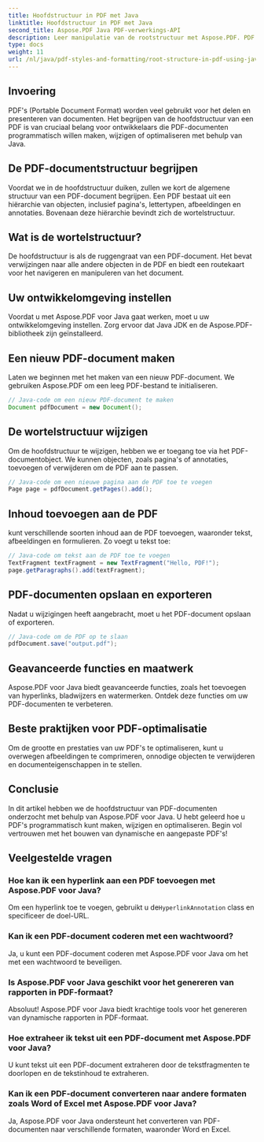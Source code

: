 ```yaml
---
title: Hoofdstructuur in PDF met Java
linktitle: Hoofdstructuur in PDF met Java
second_title: Aspose.PDF Java PDF-verwerkings-API
description: Leer manipulatie van de rootstructuur met Aspose.PDF. PDF's maken, wijzigen en verbeteren.
type: docs
weight: 11
url: /nl/java/pdf-styles-and-formatting/root-structure-in-pdf-using-java/
---
```


## Invoering

PDF's (Portable Document Format) worden veel gebruikt voor het delen en presenteren van documenten. Het begrijpen van de hoofdstructuur van een PDF is van cruciaal belang voor ontwikkelaars die PDF-documenten programmatisch willen maken, wijzigen of optimaliseren met behulp van Java.

## De PDF-documentstructuur begrijpen

Voordat we in de hoofdstructuur duiken, zullen we kort de algemene structuur van een PDF-document begrijpen. Een PDF bestaat uit een hiërarchie van objecten, inclusief pagina's, lettertypen, afbeeldingen en annotaties. Bovenaan deze hiërarchie bevindt zich de wortelstructuur.

## Wat is de wortelstructuur?

De hoofdstructuur is als de ruggengraat van een PDF-document. Het bevat verwijzingen naar alle andere objecten in de PDF en biedt een routekaart voor het navigeren en manipuleren van het document. 

## Uw ontwikkelomgeving instellen

Voordat u met Aspose.PDF voor Java gaat werken, moet u uw ontwikkelomgeving instellen. Zorg ervoor dat Java JDK en de Aspose.PDF-bibliotheek zijn geïnstalleerd.

## Een nieuw PDF-document maken

Laten we beginnen met het maken van een nieuw PDF-document. We gebruiken Aspose.PDF om een leeg PDF-bestand te initialiseren.

```java
// Java-code om een nieuw PDF-document te maken
Document pdfDocument = new Document();
```

## De wortelstructuur wijzigen

Om de hoofdstructuur te wijzigen, hebben we er toegang toe via het PDF-documentobject. We kunnen objecten, zoals pagina's of annotaties, toevoegen of verwijderen om de PDF aan te passen.

```java
// Java-code om een nieuwe pagina aan de PDF toe te voegen
Page page = pdfDocument.getPages().add();
```

## Inhoud toevoegen aan de PDF

kunt verschillende soorten inhoud aan de PDF toevoegen, waaronder tekst, afbeeldingen en formulieren. Zo voegt u tekst toe:

```java
// Java-code om tekst aan de PDF toe te voegen
TextFragment textFragment = new TextFragment("Hello, PDF!");
page.getParagraphs().add(textFragment);
```

## PDF-documenten opslaan en exporteren

Nadat u wijzigingen heeft aangebracht, moet u het PDF-document opslaan of exporteren.

```java
// Java-code om de PDF op te slaan
pdfDocument.save("output.pdf");
```

## Geavanceerde functies en maatwerk

Aspose.PDF voor Java biedt geavanceerde functies, zoals het toevoegen van hyperlinks, bladwijzers en watermerken. Ontdek deze functies om uw PDF-documenten te verbeteren.

## Beste praktijken voor PDF-optimalisatie

Om de grootte en prestaties van uw PDF's te optimaliseren, kunt u overwegen afbeeldingen te comprimeren, onnodige objecten te verwijderen en documenteigenschappen in te stellen.

## Conclusie

In dit artikel hebben we de hoofdstructuur van PDF-documenten onderzocht met behulp van Aspose.PDF voor Java. U hebt geleerd hoe u PDF's programmatisch kunt maken, wijzigen en optimaliseren. Begin vol vertrouwen met het bouwen van dynamische en aangepaste PDF's!

## Veelgestelde vragen

### Hoe kan ik een hyperlink aan een PDF toevoegen met Aspose.PDF voor Java?

Om een hyperlink toe te voegen, gebruikt u de`HyperlinkAnnotation` class en specificeer de doel-URL.

### Kan ik een PDF-document coderen met een wachtwoord?

Ja, u kunt een PDF-document coderen met Aspose.PDF voor Java om het met een wachtwoord te beveiligen.

### Is Aspose.PDF voor Java geschikt voor het genereren van rapporten in PDF-formaat?

Absoluut! Aspose.PDF voor Java biedt krachtige tools voor het genereren van dynamische rapporten in PDF-formaat.

### Hoe extraheer ik tekst uit een PDF-document met Aspose.PDF voor Java?

U kunt tekst uit een PDF-document extraheren door de tekstfragmenten te doorlopen en de tekstinhoud te extraheren.

### Kan ik een PDF-document converteren naar andere formaten zoals Word of Excel met Aspose.PDF voor Java?

Ja, Aspose.PDF voor Java ondersteunt het converteren van PDF-documenten naar verschillende formaten, waaronder Word en Excel.
